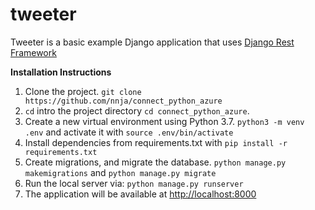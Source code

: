 tweeter
=======

Tweeter is a basic example Django application that uses [Django Rest Framework](https://github.com/encode/django-rest-framework)

**Installation Instructions**

1. Clone the project. `git clone https://github.com/nnja/connect_python_azure`
1. `cd` intro the project directory `cd connect_python_azure`.
1. Create a new virtual environment using Python 3.7. `python3 -m venv .env` and activate it with `source .env/bin/activate`
1. Install dependencies from requirements.txt with `pip install -r requirements.txt`
1. Create migrations, and migrate the database. `python manage.py makemigrations` and `python manage.py migrate`
1. Run the local server via: `python manage.py runserver`
1. The application will be available at <a href="http://localhost:8000" target="_blank">http://localhost:8000</a>